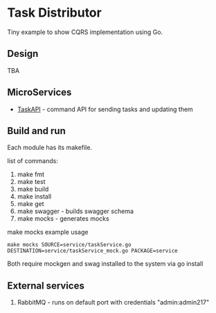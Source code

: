 # Task Distributor

Tiny example to show CQRS implementation using Go.


## Design
TBA


## MicroServices

- [TaskAPI](taskApi/README.md) - command API for sending tasks and updating them 

## Build and run
Each module has its makefile.

list of commands:
1. make fmt
2. make test
3. make build
4. make install
5. make get
6. make swagger - builds swagger schema
7. make mocks - generates mocks 

make mocks example usage
```
make mocks SOURCE=service/taskService.go DESTINATION=service/taskService_mock.go PACKAGE=service
```

Both require mockgen and swag installed to the system via go install

## External services

1. RabbitMQ - runs on default port with credentials "admin:admin217"
